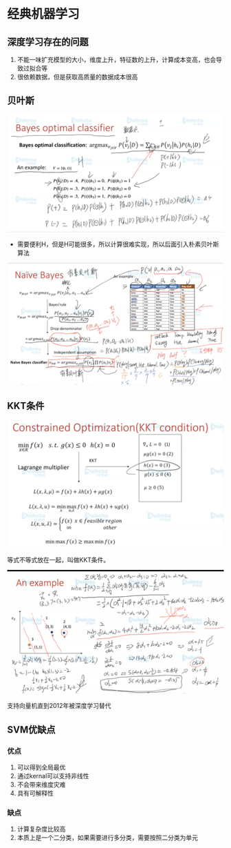 # 经典机器学习

## 深度学习存在的问题

1. 不能一味扩充模型的大小，维度上升，特征数的上升，计算成本变高，也会导致过拟合等
2. 很依赖数据，但是获取高质量的数据成本很高



## 贝叶斯

![image-20200416104358637](../yaolinxia.github.io/img/image-20200416104358637.png)

- 需要便利H，但是H可能很多，所以计算很难实现，所以后面引入朴素贝叶斯算法

![image-20200416105455183](../yaolinxia.github.io/img/image-20200416105455183.png)



## KKT条件

![image-20200416155442369](../yaolinxia.github.io/img/image-20200416155442369.png)

等式不等式放在一起，叫做KKT条件。



![image-20200315221610133](../yaolinxia.github.io/img/image-20200315221610133.png)

支持向量机直到2012年被深度学习替代

## SVM优缺点

### 优点

1. 可以得到全局最优
2. 通过kernal可以支持非线性
3. 不会带来维度灾难
4. 具有可解释性

### 缺点

1. 计算复杂度比较高
2. 本质上是一个二分类，如果需要进行多分类，需要按照二分类为单元

